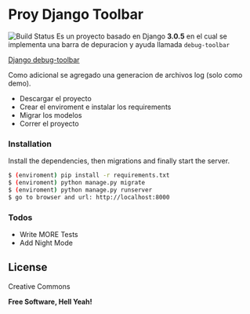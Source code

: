 # Proy Django Toolbar

![Build Status](https://travis-ci.org/joemccann/dillinger.svg?branch=master)
Es un proyecto basado en Django **3.0.5** en el cual se implementa una barra de depuracion y ayuda llamada `debug-toolbar`

[Django debug-toolbar](https://django-debug-toolbar.readthedocs.io/en/latest/)

Como adicional se agregado una generacion de archivos log (solo como demo).

  - Descargar el proyecto
  - Crear el enviroment e instalar los requirements
  - Migrar los modelos
  - Correr el proyecto

### Installation

Install the dependencies, then migrations and finally start the server.

```sh
$ (enviroment) pip install -r requirements.txt
$ (enviroment) python manage.py migrate
$ (enviroment) python manage.py runserver
$ go to browser and url: http://localhost:8000
```


### Todos

 - Write MORE Tests
 - Add Night Mode

License
----

Creative Commons 


**Free Software, Hell Yeah!**
